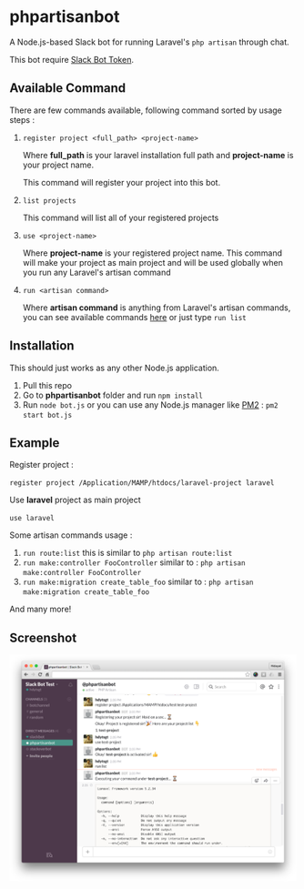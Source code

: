 # phpartisanbot

A Node.js-based Slack bot for running Laravel's `php artisan` through chat.

This bot require [Slack Bot Token](https://my.slack.com/services/new/bot).



## Available Command

There are few commands available, following command sorted by usage steps :

1. `register project <full_path> <project-name>` 

   Where **full_path** is your laravel installation full path and **project-name** is your project name.

   This command will register your project into this bot.

2. `list projects` 

   This command will list all of your registered projects

3. `use <project-name>`

   Where **project-name** is your registered project name. This command will make your project as main project and will be used globally when you run any Laravel's artisan command

4. `run <artisan command>`

   Where **artisan command** is anything from Laravel's artisan commands, you can see available commands [here](https://laravel.com/docs/5.1/artisan) or just type `run list`




## Installation

This should just works as any other Node.js application. 

1. Pull this repo
2. Go to **phpartisanbot** folder and run `npm install`
3. Run `node bot.js` or you can use any Node.js manager like [PM2](https://github.com/Unitech/PM2/) : `pm2 start bot.js`




## Example

Register project :

`register project /Application/MAMP/htdocs/laravel-project laravel`

Use **laravel** project as main project

`use laravel`

Some artisan commands usage :

1. `run route:list` this is similar to `php artisan route:list`
2. `run make:controller FooController` similar to : `php artisan make:controller FooController`
3. `run make:migration create_table_foo` similar to : `php artisan make:migration create_table_foo`

And many more!



## Screenshot

![Screenshot](https://raw.githubusercontent.com/hdytsgt/phpartisanbot/master/screenshot.png)